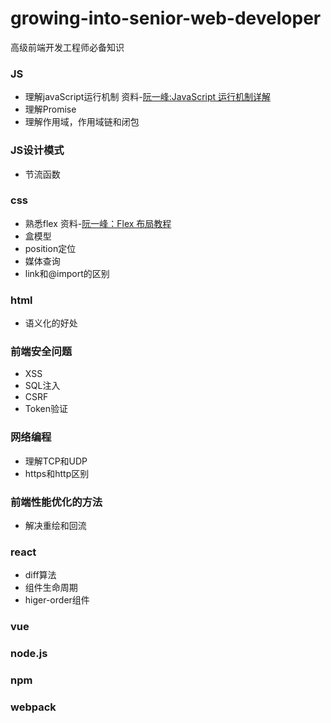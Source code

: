 # growing-into-senior-web-developer
高级前端开发工程师必备知识

### JS
- 理解javaScript运行机制 资料-[阮一峰:JavaScript 运行机制详解](http://www.ruanyifeng.com/blog/2014/10/event-loop.html)
- 理解Promise
- 理解作用域，作用域链和闭包

### JS设计模式
- 节流函数

### css
- 熟悉flex 资料-[阮一峰：Flex 布局教程](http://www.ruanyifeng.com/blog/2014/10/event-loop.html)
- 盒模型
- position定位
- 媒体查询
- link和@import的区别

### html
- 语义化的好处

### 前端安全问题
- XSS
- SQL注入
- CSRF
- Token验证

### 网络编程
- 理解TCP和UDP
- https和http区别

### 前端性能优化的方法
- 解决重绘和回流

### react
- diff算法
- 组件生命周期
- higer-order组件

### vue
### node.js
### npm
### webpack
